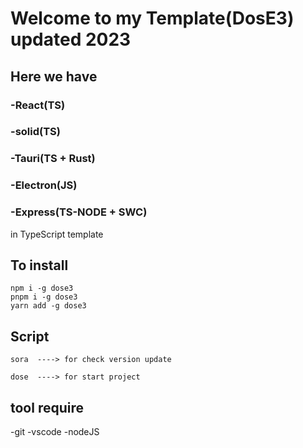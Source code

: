 # Welcome to my Template(DosE3) updated 2023

## Here we have
### -React(TS)

### -solid(TS)

### -Tauri(TS + Rust)

### -Electron(JS)

### -Express(TS-NODE + SWC)

in TypeScript template

## To install

```
npm i -g dose3
pnpm i -g dose3
yarn add -g dose3
```

## Script
```
sora  ----> for check version update
```
```
dose  ----> for start project
```

## tool require
-git
-vscode
-nodeJS
